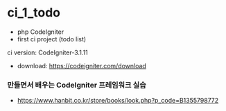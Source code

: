 # ci_1_todo
 - php CodeIgniter
 - first ci project (todo list)
 
 ci version: CodeIgniter-3.1.11
 - download: https://codeigniter.com/download

### 만들면서 배우는 CodeIgniter 프레임워크 실습
 - https://www.hanbit.co.kr/store/books/look.php?p_code=B1355798772
